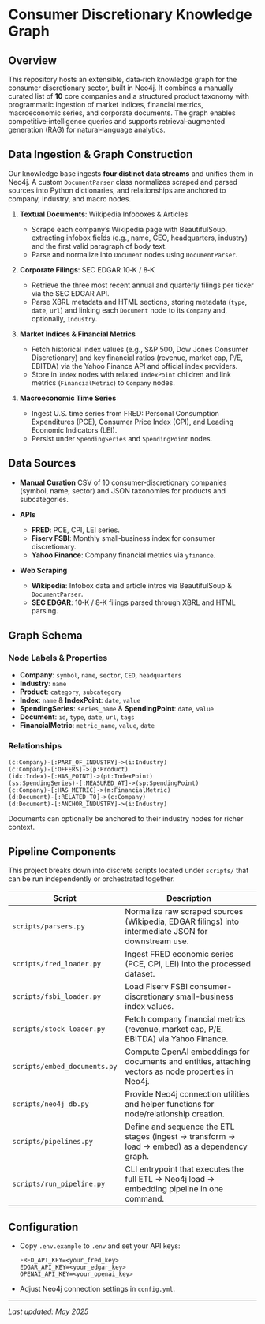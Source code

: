 # Consumer Discretionary Knowledge Graph

## Overview

This repository hosts an extensible, data‑rich knowledge graph for the consumer discretionary sector, built in Neo4j. It combines a manually curated list of **10** core companies and a structured product taxonomy with programmatic ingestion of market indices, financial metrics, macroeconomic series, and corporate documents. The graph enables competitive‑intelligence queries and supports retrieval‑augmented generation (RAG) for natural‑language analytics.

## Data Ingestion & Graph Construction

Our knowledge base ingests **four distinct data streams** and unifies them in Neo4j. A custom `DocumentParser` class normalizes scraped and parsed sources into Python dictionaries, and relationships are anchored to company, industry, and macro nodes.

1. **Textual Documents**: Wikipedia Infoboxes & Articles

   * Scrape each company’s Wikipedia page with BeautifulSoup, extracting infobox fields (e.g., name, CEO, headquarters, industry) and the first valid paragraph of body text.
   * Parse and normalize into `Document` nodes using `DocumentParser`.

2. **Corporate Filings**: SEC EDGAR 10‑K / 8‑K

   * Retrieve the three most recent annual and quarterly filings per ticker via the SEC EDGAR API.
   * Parse XBRL metadata and HTML sections, storing metadata (`type`, `date`, `url`) and linking each `Document` node to its `Company` and, optionally, `Industry`.

3. **Market Indices & Financial Metrics**

   * Fetch historical index values (e.g., S\&P 500, Dow Jones Consumer Discretionary) and key financial ratios (revenue, market cap, P/E, EBITDA) via the Yahoo Finance API and official index providers.
   * Store in `Index` nodes with related `IndexPoint` children and link metrics (`FinancialMetric`) to `Company` nodes.

4. **Macroeconomic Time Series**

   * Ingest U.S. time series from FRED: Personal Consumption Expenditures (PCE), Consumer Price Index (CPI), and Leading Economic Indicators (LEI).
   * Persist under `SpendingSeries` and `SpendingPoint` nodes.

## Data Sources

* **Manual Curation**
  CSV of 10 consumer‑discretionary companies (symbol, name, sector) and JSON taxonomies for products and subcategories.

* **APIs**

  * **FRED**: PCE, CPI, LEI series.
  * **Fiserv FSBI**: Monthly small‑business index for consumer discretionary.
  * **Yahoo Finance**: Company financial metrics via `yfinance`.

* **Web Scraping**

  * **Wikipedia**: Infobox data and article intros via BeautifulSoup & `DocumentParser`.
  * **SEC EDGAR**: 10‑K / 8‑K filings parsed through XBRL and HTML parsing.

## Graph Schema

### Node Labels & Properties

* **Company**: `symbol`, `name`, `sector`, `CEO`, `headquarters`
* **Industry**: `name`
* **Product**: `category`, `subcategory`
* **Index**: `name` & **IndexPoint**: `date`, `value`
* **SpendingSeries**: `series_name` & **SpendingPoint**: `date`, `value`
* **Document**: `id`, `type`, `date`, `url`, `tags`
* **FinancialMetric**: `metric_name`, `value`, `date`

### Relationships

```
(c:Company)-[:PART_OF_INDUSTRY]->(i:Industry)
(c:Company)-[:OFFERS]->(p:Product)
(idx:Index)-[:HAS_POINT]->(pt:IndexPoint)
(ss:SpendingSeries)-[:MEASURED_AT]->(sp:SpendingPoint)
(c:Company)-[:HAS_METRIC]->(m:FinancialMetric)
(d:Document)-[:RELATED_TO]->(c:Company)
(d:Document)-[:ANCHOR_INDUSTRY]->(i:Industry)
```

Documents can optionally be anchored to their industry nodes for richer context.

## Pipeline Components

This project breaks down into discrete scripts located under `scripts/` that can be run independently or orchestrated together.

| Script                        | Description                                                                                          |
|-------------------------------|------------------------------------------------------------------------------------------------------|
| `scripts/parsers.py`          | Normalize raw scraped sources (Wikipedia, EDGAR filings) into intermediate JSON for downstream use. |
| `scripts/fred_loader.py`      | Ingest FRED economic series (PCE, CPI, LEI) into the processed dataset.                             |
| `scripts/fsbi_loader.py`      | Load Fiserv FSBI consumer-discretionary small-business index values.                                 |
| `scripts/stock_loader.py`     | Fetch company financial metrics (revenue, market cap, P/E, EBITDA) via Yahoo Finance.               |
| `scripts/embed_documents.py`  | Compute OpenAI embeddings for documents and entities, attaching vectors as node properties in Neo4j.|
| `scripts/neo4j_db.py`         | Provide Neo4j connection utilities and helper functions for node/relationship creation.              |
| `scripts/pipelines.py`        | Define and sequence the ETL stages (ingest → transform → load → embed) as a dependency graph.        |
| `scripts/run_pipeline.py`     | CLI entrypoint that executes the full ETL → Neo4j load → embedding pipeline in one command.         |



## Configuration

* Copy `.env.example` to `.env` and set your API keys:

  ```
  FRED_API_KEY=<your_fred_key>
  EDGAR_API_KEY=<your_edgar_key>
  OPENAI_API_KEY=<your_openai_key>
  ```
* Adjust Neo4j connection settings in `config.yml`.

---

*Last updated: May 2025*
